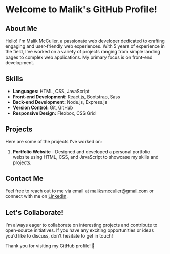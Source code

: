 # Welcome to Malik's GitHub Profile!

## About Me
Hello! I'm Malik McCuller, a passionate web developer dedicated to crafting engaging and user-friendly web experiences. With 5 years of experience in the field, I've worked on a variety of projects ranging from simple landing pages to complex web applications. My primary focus is on front-end development.

## Skills
- **Languages:** HTML, CSS, JavaScript
- **Front-end Development:** React.js, Bootstrap, Sass
- **Back-end Development:** Node.js, Express.js
- **Version Control:** Git, GitHub
- **Responsive Design:** Flexbox, CSS Grid

## Projects
Here are some of the projects I've worked on:

1. **Portfolio Website** - Designed and developed a personal portfolio website using HTML, CSS, and JavaScript to showcase my skills and projects.

## Contact Me
Feel free to reach out to me via email at [maliksmcculler@gmail.com](mailto:maliksmmcculler) or connect with me on [LinkedIn](https://www.linkedin.com/in/malikmcculler).

## Let's Collaborate!
I'm always eager to collaborate on interesting projects and contribute to open-source initiatives. If you have any exciting opportunities or ideas you'd like to discuss, don't hesitate to get in touch!

Thank you for visiting my GitHub profile! 🚀
